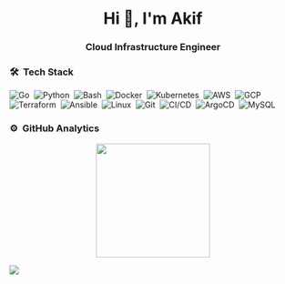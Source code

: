 <h1 align="center">Hi 👋, I'm Akif</h1>
<h3 align="center">Cloud Infrastructure Engineer</h3>

### 🛠 &nbsp;Tech Stack

![Go](https://img.shields.io/badge/-Go-05122A?style=flat&logo=go)&nbsp;
![Python](https://img.shields.io/badge/-Python-05122A?style=flat&logo=python)&nbsp;
![Bash](https://img.shields.io/badge/-Bash-05122A?style=flat&logo=gnu-bash)&nbsp;
![Docker](https://img.shields.io/badge/-Docker-05122A?style=flat&logo=docker)&nbsp;
![Kubernetes](https://img.shields.io/badge/-Kubernetes-05122A?style=flat&logo=kubernetes)&nbsp;
![AWS](https://img.shields.io/badge/-AWS-05122A?style=flat&logo=amazon-aws)&nbsp;
![GCP](https://img.shields.io/badge/Google%20Cloud-05122A?style=flat&logo=google-cloud)&nbsp;
![Terraform](https://img.shields.io/badge/-Terraform-05122A?style=flat&logo=terraform)&nbsp;
![Ansible](https://img.shields.io/badge/-Ansible-05122A?style=flat&logo=ansible)&nbsp;
![Linux](https://img.shields.io/badge/-GNU/Linux-05122A?style=flat&logo=linux)&nbsp;
![Git](https://img.shields.io/badge/-Git-05122A?style=flat&logo=git)&nbsp;
![CI/CD](https://img.shields.io/badge/-CI/CD-05122A?style=flat&logo=gitlab)&nbsp;
![ArgoCD](https://img.shields.io/badge/-ArgoCD-05122A?style=flat&logo=argo)&nbsp;
![MySQL](https://img.shields.io/badge/-MySQL-05122A?style=flat&logo=mysql)&nbsp;
### ⚙️ &nbsp;GitHub Analytics

<p align="center">
<a href="https://github.com/akiffeyzioglu">
  <img height="200em" src="https://github-readme-stats.vercel.app/api?username=akiffeyzioglu&show_icons=true&theme=algolia&include_all_commits=true&count_private=true"/>
</a>
</p>
<a href="https://linkedin.com/in/akiffeyzioglu"><img src="https://img.shields.io/badge/linkedin-0077B5.svg?style=for-the-badge&logo=linkedin&logoColor=white"/></a>
